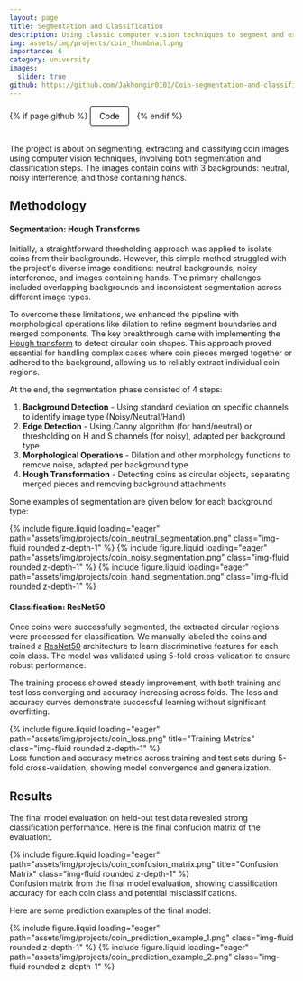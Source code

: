 ```yaml
---
layout: page
title: Segmentation and Classification
description: Using classic computer vision techniques to segment and extract, and deep learning for the classification
img: assets/img/projects/coin_thumbnail.png
importance: 6
category: university
images:
  slider: true
github: https://github.com/Jakhongir0103/Coin-segmentation-and-classification
---
```


<!-- Project Links/Buttons -->
<div class="links" style="margin-bottom: 2rem;">
  {% if page.github %}
    <a href="{{ page.github }}" class="btn btn-primary btn-sm" role="button" target="_blank" style="background-color: white !important; border: 1px solid black !important; color: black !important; padding: 8px 16px; border-radius: 4px; text-decoration: none; display: inline-block; margin-right: 10px; box-shadow: 0 2px 4px rgba(0,0,0,0.1);">
      <i class="fab fa-github"></i> Code
    </a>
  {% endif %}
</div>

The project is about on segmenting, extracting and classifying coin images using computer vision techniques, involving both segmentation and classification steps. The images contain coins with 3 backgrounds: neutral, noisy interference, and those containing hands. 

## Methodology

#### Segmentation: Hough Transforms

Initially, a straightforward thresholding approach was applied to isolate coins from their backgrounds. However, this simple method struggled with the project's diverse image conditions: neutral backgrounds, noisy interference, and images containing hands. The primary challenges included overlapping backgrounds and inconsistent segmentation across different image types.

To overcome these limitations, we enhanced the pipeline with morphological operations like dilation to refine segment boundaries and merged components. The key breakthrough came with implementing the [Hough transform](https://en.wikipedia.org/wiki/Hough_transform) to detect circular coin shapes. This approach proved essential for handling complex cases where coin pieces merged together or adhered to the background, allowing us to reliably extract individual coin regions.

At the end, the segmentation phase consisted of 4 steps:
1. **Background Detection** - Using standard deviation on specific channels to identify image type (Noisy/Neutral/Hand)
2. **Edge Detection** - Using Canny algorithm (for hand/neutral) or thresholding on H and S channels (for noisy), adapted per background type
3. **Morphological Operations** - Dilation and other morphology functions to remove noise, adapted per background type
4. **Hough Transformation** - Detecting coins as circular objects, separating merged pieces and removing background attachments

Some examples of segmentation are given below for each background type:

<swiper-container keyboard="true" navigation="true" pagination="true" pagination-clickable="true" pagination-dynamic-bullets="true" rewind="true">
  <swiper-slide>{% include figure.liquid loading="eager" path="assets/img/projects/coin_neutral_segmentation.png" class="img-fluid rounded z-depth-1" %}</swiper-slide>
  <swiper-slide>{% include figure.liquid loading="eager" path="assets/img/projects/coin_noisy_segmentation.png" class="img-fluid rounded z-depth-1" %}</swiper-slide>
  <swiper-slide>{% include figure.liquid loading="eager" path="assets/img/projects/coin_hand_segmentation.png" class="img-fluid rounded z-depth-1" %}</swiper-slide>
</swiper-container>

#### Classification: ResNet50

Once coins were successfully segmented, the extracted circular regions were processed for classification. We manually labeled the coins and trained a [ResNet50](https://docs.pytorch.org/vision/main/models/generated/torchvision.models.resnet50.html) architecture to learn discriminative features for each coin class. The model was validated using 5-fold cross-validation to ensure robust performance.

The training process showed steady improvement, with both training and test loss converging and accuracy increasing across folds. The loss and accuracy curves demonstrate successful learning without significant overfitting.

<div class="row justify-content-sm-center">
    <div class="col-sm-12 mt-3 mt-md-0">
        {% include figure.liquid loading="eager" path="assets/img/projects/coin_loss.png" title="Training Metrics" class="img-fluid rounded z-depth-1" %}
    </div>
</div>
<div class="caption">
    Loss function and accuracy metrics across training and test sets during 5-fold cross-validation, showing model convergence and generalization.
</div>

## Results

The final model evaluation on held-out test data revealed strong classification performance. Here is the final confucion matrix of the evaluation:.

<div class="row justify-content-sm-center">
    <div class="col-sm-8 mt-3 mt-md-0">
        {% include figure.liquid loading="eager" path="assets/img/projects/coin_confusion_matrix.png" title="Confusion Matrix" class="img-fluid rounded z-depth-1" %}
    </div>
</div>
<div class="caption">
    Confusion matrix from the final model evaluation, showing classification accuracy for each coin class and potential misclassifications.
</div>

Here are some prediction examples of the final model:

<swiper-container keyboard="true" navigation="true" pagination="true" pagination-clickable="true" pagination-dynamic-bullets="true" rewind="true">
  <swiper-slide>{% include figure.liquid loading="eager" path="assets/img/projects/coin_prediction_example_1.png" class="img-fluid rounded z-depth-1" %}</swiper-slide>
  <swiper-slide>{% include figure.liquid loading="eager" path="assets/img/projects/coin_prediction_example_2.png" class="img-fluid rounded z-depth-1" %}</swiper-slide>
</swiper-container>